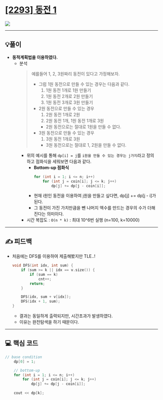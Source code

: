 # [[2293] 동전 1](https://www.acmicpc.net/problem/2293)

![](imgs/1.PNG)

___
## 💡풀이
- <b>동적계획법을 이용하였다.</b>
	- 분석
		> 예를들어 1, 2, 3원짜리 동전이 있다고 가정해보자.
		> - 그럼 1원 동전으로 만들 수 있는 경우는 다음과 같다.
		>	1. 1원 동전 1개로 1원 만들기
		>	2. 1원 동전 2개로 2원 만들기
		>	3. 1원 동전 3개로 3원 만들기
		> - 2원 동전으로 만들 수 있는 경우
		>	1. 2원 동전 1개로 2원
		>	2. 2원 동전 1개, 1원 동전 1개로 3원
		> 	- 2원 동전으로는 절대로 1원을 만들 수 없다.
		> - 3원 동전으로 만들 수 있는 경우
		>	1. 3원 동전 1개로 3원
		>	- 3원 동전으로는 절대로 1, 2원을 만들 수 없다.
		- 위의 예시를 통해 `dp[i] = j`를 `i원을 만들 수 있는 경우는 j가지`라고 정의하고 점화식을 세워보면 다음과 같다.
			- <b>Bottom-up 점화식</b>
				```c++
				for (int i = 1; i <= n; i++) 
					for (int j = coin[i]; j <= k; j++) 
						dp[j] += dp[j - coin[i]];
				```
			- 현재 i원인 동전을 이용하여 j원을 만들고 싶다면, dp[j] += dp[j - i]가 된다.
			- 그 동전이 가진 가치만큼을 뺀 나머지 액수를 만드는 경우의 수가 더해진다는 의미이다.
		- 시간 복잡도 : `O(n * k)` : 최대 10^6번 실행 (n=100, k=10000)
___
## ✍ 피드백
- 처음에는 DFS를 이용하여 제출해봤지만 TLE..!
	```c++
	void DFS(int idx, int sum) {
		if (sum >= k || idx == v.size()) {
			if (sum == k)
				cnt++;
			return;
		}

		DFS(idx, sum + v[idx]);
		DFS(idx + 1, sum);
	}
	```
	- 결과는 동일하게 출력되지만, 시간초과가 발생하였다.
	- 이유는 완전탐색을 하기 때문이다.
___
## 💻 핵심 코드
```c++
// base condition
	dp[0] = 1;

	// bottom-up
	for (int i = 1; i <= n; i++) 
		for (int j = coin[i]; j <= k; j++) 
			dp[j] += dp[j - coin[i]];
	
	cout << dp[k];
```